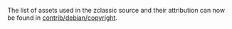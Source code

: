 The list of assets used in the zclassic source and their attribution can now be found in [contrib/debian/copyright](../contrib/debian/copyright).
